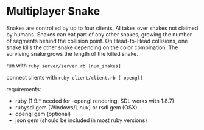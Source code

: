 # Multiplayer Snake

Snakes are controlled by up to four clients, AI takes over snakes not claimed by humans. Snakes can eat part of any other snakes, growing the number of segments behind the collision point. On Head-to-Head collisions, one snake kills the other snake depending on the color combination. The surviving snake grows the length of the killed snake.

run with ```ruby server/server.rb [num_snakes]```

connect clients with ```ruby client/client.rb [-opengl]```

requirements:
- ruby (1.9.* needed for -opengl rendering, SDL works with 1.8.7)
- rubysdl gem (Windows/Linux) or rsdl gem (OSX)
- opengl gem (optional)
- json gem (should be included in most ruby versions)
